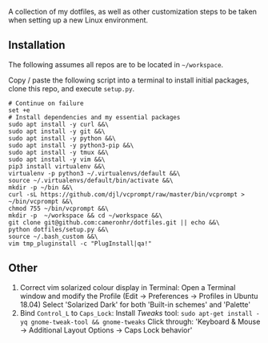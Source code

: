 A collection of my dotfiles, as well as other customization steps to be taken when setting up a new Linux environment.

## Installation

The following assumes all repos are to be located in `~/workspace`.

Copy / paste the following script into a terminal to install initial packages, clone this repo, and execute `setup.py`.

```
# Continue on failure
set +e
# Install dependencies and my essential packages
sudo apt install -y curl &&\
sudo apt install -y git &&\
sudo apt install -y python &&\
sudo apt install -y python3-pip &&\
sudo apt install -y tmux &&\
sudo apt install -y vim &&\
pip3 install virtualenv &&\
virtualenv -p python3 ~/.virtualenvs/default &&\
source ~/.virtualenvs/default/bin/activate &&\
mkdir -p ~/bin &&\
curl -sL https://github.com/djl/vcprompt/raw/master/bin/vcprompt > ~/bin/vcprompt &&\
chmod 755 ~/bin/vcprompt &&\
mkdir -p  ~/workspace && cd ~/workspace &&\
git clone git@github.com:cameronhr/dotfiles.git || echo &&\
python dotfiles/setup.py &&\
source ~/.bash_custom &&\
vim tmp_pluginstall -c "PlugInstall|qa!"
```


## Other

1. Correct vim solarized colour display in Terminal:
    Open a Terminal window and modify the Profile (Edit -> Preferences -> Profiles in Ubuntu 18.04)
    Select 'Solarized Dark' for both 'Built-in schemes' and 'Palette'
2. Bind `Control_L` to `Caps_Lock`:
    Install _Tweaks_ tool: `sudo apt-get install -yq gnome-tweak-tool && gnome-tweaks`
    Click through: 'Keyboard & Mouse -> Additional Layout Options -> Caps Lock behavior'
